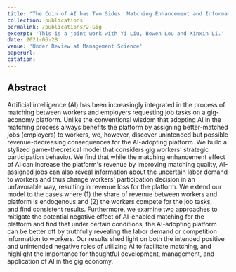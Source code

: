 ```yaml
---
title: "The Coin of AI has Two Sides: Matching Enhancement and Information Revelation Effects of AI on Gig-Economy Platforms"
collection: publications
permalink: /publications/2-Gig
excerpt: 'This is a joint work with Yi Liu, Bowen Lou and Xinxin Li.'
date: 2021-06-28
venue: 'Under Review at Management Science'
paperurl: 
citation: 
---
```

Abstract
---
Artificial intelligence (AI) has been increasingly integrated in the process of matching between workers and employers requesting 
job tasks on a gig-economy platform. Unlike the conventional wisdom that adopting AI in the matching process always benefits the platform 
by assigning better-matched jobs (employers) to workers, we, however, discover unintended but possible revenue-decreasing consequences for 
the AI-adopting platform. We build a stylized game-theoretical model that considers gig workers' strategic participation behavior. 
We find that while the matching enhancement effect of AI can increase the platform's revenue by improving matching quality, 
AI-assigned jobs can also reveal information about the uncertain labor demand to workers and thus change workers' participation 
decision in an unfavorable way, resulting in revenue loss for the platform. We extend our model to the cases where (1) the share of 
revenue between workers and platform is endogenous and (2) the workers compete for the job tasks,  
and find consistent results. Furthermore, we examine two approaches to mitigate the potential negative effect of AI-enabled matching for 
the platform and find that under certain conditions, the AI-adopting platform can be better off by truthfully revealing the labor demand or competition 
information to workers. Our results shed light on both the intended positive and unintended negative roles of utilizing AI to facilitate matching, 
and highlight the importance for thoughtful development, management, and application of AI in the gig economy.
